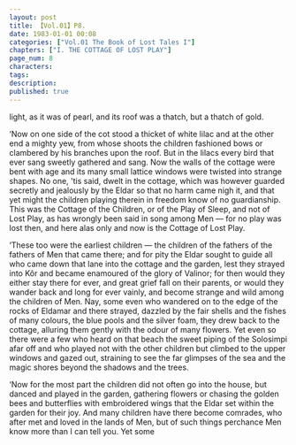 ```yaml
---
layout: post
title: 【Vol.01】P8.
date: 1983-01-01 00:08
categories: ["Vol.01 The Book of Lost Tales I"]
chapters: ["I. THE COTTAGE OF LOST PLAY"]
page_num: 8
characters: 
tags: 
description: 
published: true
---
```


<p style="text-indent: 0;">
light, as it was of pearl, and its roof was a thatch, but a thatch of gold.
</p>

‘Now on one side of the cot stood a thicket of white lilac and at the other end a mighty yew, from whose shoots the children fashioned bows or clambered by his branches upon the roof. But in the lilacs every bird that ever sang sweetly gathered and sang. Now the walls of the cottage were bent with age and its many small lattice windows were twisted into strange shapes. No one, 'tis said, dwelt in the cottage, which was however guarded secretly and jealously by the Eldar so that no harm came nigh it, and that yet might the children playing therein in freedom know of no guardianship. This was the Cottage of the Children, or of the Play of Sleep, and not of Lost Play, as has wrongly been said in song among Men — for no play was lost then, and here alas only and now is the Cottage of Lost Play.

‘These too were the earliest children — the children of the fathers of the fathers of Men that came there; and for pity the Eldar sought to guide all who came down that lane into the cottage and the garden, lest they strayed into Kôr and became enamoured of the glory of Valinor; for then would they either stay there for ever, and great grief fall on their parents, or would they wander back and long for ever vainly, and become strange and wild among the children of Men. Nay, some even who wandered on to the edge of the rocks of Eldamar and there strayed, dazzled by the fair shells and the fishes of many colours, the blue pools and the silver foam, they drew back to the cottage, alluring them gently with the odour of many flowers. Yet even so there were a few who heard on that beach the sweet piping of the Solosimpi afar off and who played not with the other children but climbed to the upper windows and gazed out, straining to see the far glimpses of the sea and the magic shores beyond the shadows and the trees.

‘Now for the most part the children did not often go into the house, but danced and played in the garden, gathering flowers or chasing the golden bees and butterflies with embroidered wings that the Eldar set within the garden for their joy. And many children have there become comrades, who after met and loved in the lands of Men, but of such things perchance Men know more than I can tell you. Yet some

